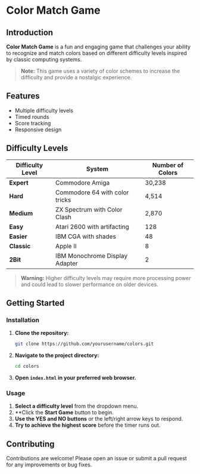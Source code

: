  # Color Match Game

## Introduction

**Color Match Game** is a fun and engaging game that challenges your ability to recognize and match colors based on different difficulty levels inspired by classic computing systems.

> **Note:** This game uses a variety of color schemes to increase the difficulty and provide a nostalgic experience.

## Features

- Multiple difficulty levels
- Timed rounds
- Score tracking
- Responsive design

## Difficulty Levels

| Difficulty Level | System                         | Number of Colors |
|------------------|--------------------------------|-------------------|
| **Expert**       | Commodore Amiga                | 30,238            |
| **Hard**         | Commodore 64 with color tricks | 4,514             |
| **Medium**       | ZX Spectrum with Color Clash   | 2,870             |
| **Easy**         | Atari 2600 with artifacting    | 128               |
| **Easier**       | IBM CGA with shades            | 48                |
| **Classic**      | Apple II                       | 8                 |
| **2Bit**         | IBM Monochrome Display Adapter | 2                 |

> **Warning:** Higher difficulty levels may require more processing power and could lead to slower performance on older devices.

## Getting Started

### Installation

1. **Clone the repository:**
    ```bash
    git clone https://github.com/yourusername/colors.git
    ```
2. **Navigate to the project directory:**
    ```bash
    cd colors
    ```
3. **Open `index.html` in your preferred web browser.**

### Usage

1. **Select a difficulty level** from the dropdown menu.
2. **Click the **Start Game** button to begin.
3. **Use the YES and NO buttons** or the left/right arrow keys to respond.
4. **Try to achieve the highest score** before the timer runs out.

## Contributing

Contributions are welcome! Please open an issue or submit a pull request for any improvements or bug fixes.
